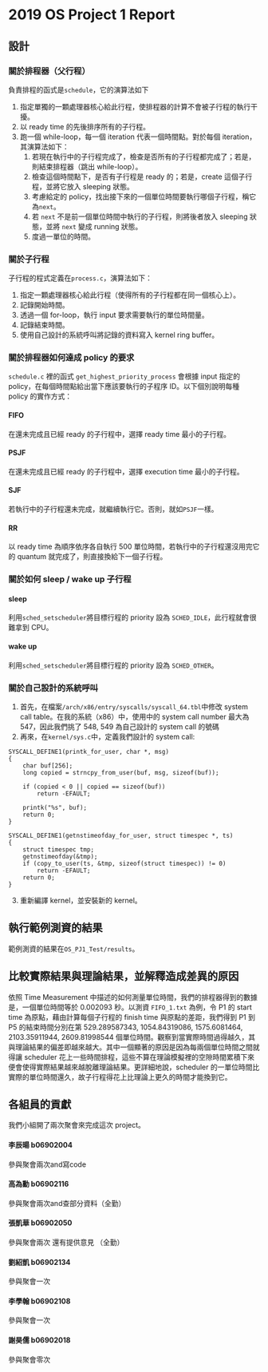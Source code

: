 # 2019 OS Project 1 Report

## 設計
### 關於排程器（父行程）
負責排程的函式是`schedule`，它的演算法如下
1. 指定單獨的一顆處理器核心給此行程，使排程器的計算不會被子行程的執行干擾。
2. 以 ready time 的先後排序所有的子行程。
3. 跑一個 while-loop，每一個 iteration 代表一個時間點。對於每個 iteration，其演算法如下：
    1. 若現在執行中的子行程完成了，檢查是否所有的子行程都完成了；若是，則結束排程器（跳出 while-loop）。
    2. 檢查這個時間點下，是否有子行程是 ready 的；若是，create 這個子行程，並將它放入 sleeping 狀態。
    3. 考慮給定的 policy，找出接下來的一個單位時間要執行哪個子行程，稱它為`next`。
    4. 若 `next` 不是前一個單位時間中執行的子行程，則將後者放入 sleeping 狀態，並將 `next` 變成 running 狀態。
    5. 度過一單位的時間。


### 關於子行程
子行程的程式定義在`process.c`，演算法如下：
1. 指定一顆處理器核心給此行程（使得所有的子行程都在同一個核心上）。
2. 記錄開始時間。
3. 透過一個 for-loop，執行 input 要求需要執行的單位時間量。
4. 記錄結束時間。
5. 使用自己設計的系統呼叫將記錄的資料寫入 kernel ring buffer。

### 關於排程器如何達成 policy 的要求
`schedule.c` 裡的函式 `get_highest_priority_process` 會根據 input 指定的 policy，在每個時間點給出當下應該要執行的子程序 ID。以下個別說明每種 policy 的實作方式：
#### FIFO
在還未完成且已經 ready 的子行程中，選擇 ready time 最小的子行程。
#### PSJF
在還未完成且已經 ready 的子行程中，選擇 execution time 最小的子行程。
#### SJF
若執行中的子行程還未完成，就繼續執行它。否則，就如`PSJF`一樣。
#### RR
以 ready time 為順序依序各自執行 500 單位時間，若執行中的子行程還沒用完它的 quantum 就完成了，則直接換給下一個子行程。

### 關於如何 sleep / wake up 子行程
#### sleep
利用`sched_setscheduler`將目標行程的 priority 設為 `SCHED_IDLE`，此行程就會很難拿到 CPU。
#### wake up
利用`sched_setscheduler`將目標行程的 priority 設為 `SCHED_OTHER`。

### 關於自己設計的系統呼叫
1. 首先，在檔案`/arch/x86/entry/syscalls/syscall_64.tbl`中修改 system call table。在我的系統（x86）中，使用中的 system call number 最大為 547，因此我們挑了 548, 549 為自己設計的 system call 的號碼
2. 再來，在`kernel/sys.c`中，定義我們設計的 system call:
```c=
SYSCALL_DEFINE1(printk_for_user, char *, msg)
{
    char buf[256];
    long copied = strncpy_from_user(buf, msg, sizeof(buf));

    if (copied < 0 || copied == sizeof(buf))
        return -EFAULT;
    
    printk("%s", buf);
    return 0;
}

SYSCALL_DEFINE1(getnstimeofday_for_user, struct timespec *, ts)
{
    struct timespec tmp;
    getnstimeofday(&tmp);
    if (copy_to_user(ts, &tmp, sizeof(struct timespec)) != 0)
        return -EFAULT;
    return 0;
}
```
3. 重新編譯 kernel，並安裝新的 kernel。

## 執行範例測資的結果
範例測資的結果在`OS_PJ1_Test/results`。
## 比較實際結果與理論結果，並解釋造成差異的原因
依照 Time Measurement 中描述的如何測量單位時間，我們的排程器得到的數據是，一個單位時間等於 0.002093 秒。以測資 `FIFO_1.txt` 為例，令 P1 的 start time 為原點，藉由計算每個子行程的 finish time 與原點的差距，我們得到 P1 到 P5 的結束時間分別在第 529.289587343, 1054.84319086, 1575.6081464, 2103.35911944, 2609.81998544 個單位時間。觀察到當實際時間過得越久，其與理論結果的偏差即越來越大。其中一個顯著的原因是因為每兩個單位時間之間就得讓 scheduler 花上一些時間排程，這些不算在理論模擬裡的空隙時間累積下來便會使得實際結果越來越脫離理論結果。更詳細地說，scheduler 的一單位時間比實際的單位時間還久，故子行程得花上比理論上更久的時間才能換到它。

## 各組員的貢獻
我們小組開了兩次聚會來完成這次 project。
#### 李辰暘 b06902004
參與聚會兩次and寫code
#### 高為勳 b06902116
參與聚會兩次and查部分資料（全勤）
#### 張凱華 b06902050
參與聚會兩次 還有提供意見 （全勤）
#### 劉紹凱 b06902134
參與聚會一次
#### 李學翰 b06902108
參與聚會一次
#### 謝昊儒 b06902018
參與聚會零次
